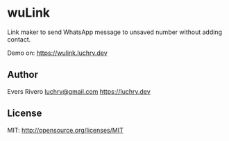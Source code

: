 # wuLink
Link maker to send WhatsApp message to unsaved number without adding contact.

Demo on: 
https://wulink.luchrv.dev

## Author

Evers Rivero <luchrv@gmail.com> 
https://luchrv.dev

## License

MIT: http://opensource.org/licenses/MIT